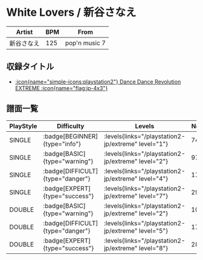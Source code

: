 # White Lovers / 新谷さなえ

|Artist|BPM|From|
|------|---|----|
|新谷さなえ|125|pop'n music 7|

## 収録タイトル

- [:icon{name="simple-icons:playstation2"} Dance Dance Revolution EXTREME :icon{name="flag:jp-4x3"}](/playstation2-jp/extreme)

## 譜面一覧

|PlayStyle|Difficulty|Levels|Notes|Movie|
|---------|----------|------|-----|-----|
|SINGLE| :badge[BEGINNER]{type="info"}| :levels{links="/playstation2-jp/extreme" level="1"}|74/0||
|SINGLE| :badge[BASIC]{type="warning"}| :levels{links="/playstation2-jp/extreme" level="2"}|97/3||
|SINGLE| :badge[DIFFICULT]{type="danger"}| :levels{links="/playstation2-jp/extreme" level="4"}|176/8||
|SINGLE| :badge[EXPERT]{type="success"}| :levels{links="/playstation2-jp/extreme" level="7"}|297/9||
|DOUBLE| :badge[BASIC]{type="warning"}| :levels{links="/playstation2-jp/extreme" level="2"}|103/3||
|DOUBLE| :badge[DIFFICULT]{type="danger"}| :levels{links="/playstation2-jp/extreme" level="5"}|176/8||
|DOUBLE| :badge[EXPERT]{type="success"}| :levels{links="/playstation2-jp/extreme" level="8"}|288/9||
